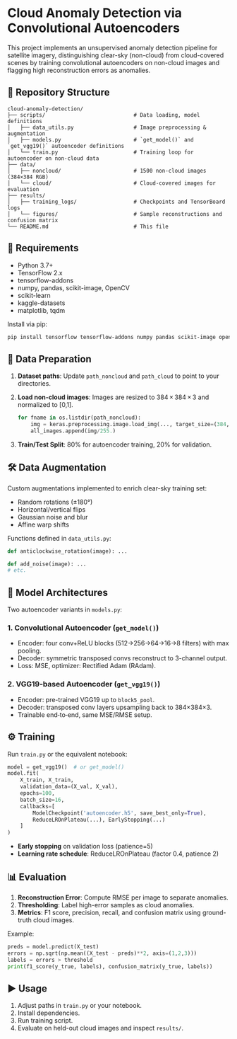 # Cloud Anomaly Detection via Convolutional Autoencoders

This project implements an unsupervised anomaly detection pipeline for satellite imagery, distinguishing clear-sky (non-cloud) from cloud-covered scenes by training convolutional autoencoders on non-cloud images and flagging high reconstruction errors as anomalies.


## 📁 Repository Structure

```
cloud-anomaly-detection/
├── scripts/                            # Data loading, model definitions
│   ├── data_utils.py                   # Image preprocessing & augmentation
│   ├── models.py                       # `get_model()` and `get_vgg19()` autoencoder definitions
│   └── train.py                        # Training loop for autoencoder on non-cloud data
├── data/
│   ├── noncloud/                       # 1500 non-cloud images (384×384 RGB)
│   └── cloud/                          # Cloud-covered images for evaluation
├── results/
│   ├── training_logs/                  # Checkpoints and TensorBoard logs
│   └── figures/                        # Sample reconstructions and confusion matrix
└── README.md                           # This file
```


## 🔧 Requirements

* Python 3.7+
* TensorFlow 2.x
* tensorflow-addons
* numpy, pandas, scikit-image, OpenCV
* scikit-learn
* kaggle-datasets
* matplotlib, tqdm

Install via pip:

```bash
pip install tensorflow tensorflow-addons numpy pandas scikit-image opencv-python scikit-learn kaggle-datasets matplotlib tqdm
```


## 🚀 Data Preparation

1. **Dataset paths**: Update `path_noncloud` and `path_cloud` to point to your directories.
2. **Load non-cloud images**: Images are resized to 384 × 384 × 3 and normalized to \[0,1].

   ```python
   for fname in os.listdir(path_noncloud):
       img = keras.preprocessing.image.load_img(..., target_size=(384,384))
       all_images.append(img/255.)
   ```
3. **Train/Test Split**: 80% for autoencoder training, 20% for validation.


## 🛠️ Data Augmentation

Custom augmentations implemented to enrich clear-sky training set:

* Random rotations (±180°)
* Horizontal/vertical flips
* Gaussian noise and blur
* Affine warp shifts

Functions defined in `data_utils.py`:

```python
def anticlockwise_rotation(image): ...

def add_noise(image): ...
# etc.
```


## 🧠 Model Architectures

Two autoencoder variants in `models.py`:

### 1. Convolutional Autoencoder (`get_model()`)

* Encoder: four conv+ReLU blocks (512→256→64→16→8 filters) with max pooling.
* Decoder: symmetric transposed convs reconstruct to 3-channel output.
* Loss: MSE, optimizer: Rectified Adam (RAdam).

### 2. VGG19-based Autoencoder (`get_vgg19()`)

* Encoder: pre-trained VGG19 up to `block5_pool`.
* Decoder: transposed conv layers upsampling back to 384×384×3.
* Trainable end‑to‑end, same MSE/RMSE setup.


## ⚙️ Training

Run `train.py` or the equivalent notebook:

```python
model = get_vgg19()  # or get_model()
model.fit(
    X_train, X_train,
    validation_data=(X_val, X_val),
    epochs=100,
    batch_size=16,
    callbacks=[
        ModelCheckpoint('autoencoder.h5', save_best_only=True),
        ReduceLROnPlateau(...), EarlyStopping(...)
    ]
)
```

* **Early stopping** on validation loss (patience=5)
* **Learning rate schedule**: ReduceLROnPlateau (factor 0.4, patience 2)


## 📊 Evaluation

1. **Reconstruction Error**: Compute RMSE per image to separate anomalies.
2. **Thresholding**: Label high-error samples as cloud anomalies.
3. **Metrics**: F1 score, precision, recall, and confusion matrix using ground-truth cloud images.

Example:

```python
preds = model.predict(X_test)
errors = np.sqrt(np.mean((X_test - preds)**2, axis=(1,2,3)))
labels = errors > threshold
print(f1_score(y_true, labels), confusion_matrix(y_true, labels))
```



## ▶️ Usage

1. Adjust paths in `train.py` or your notebook.
2. Install dependencies.
3. Run training script.
4. Evaluate on held-out cloud images and inspect `results/`.

